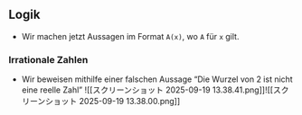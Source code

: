 ## Logik

- Wir machen jetzt Aussagen im Format `A(x)`, wo `A` für `x` gilt.
### Irrationale Zahlen

- Wir beweisen mithilfe einer falschen Aussage “Die Wurzel von 2 ist nicht eine reelle Zahl”
![[スクリーンショット 2025-09-19 13.38.41.png]]![[スクリーンショット 2025-09-19 13.38.00.png]]
 

